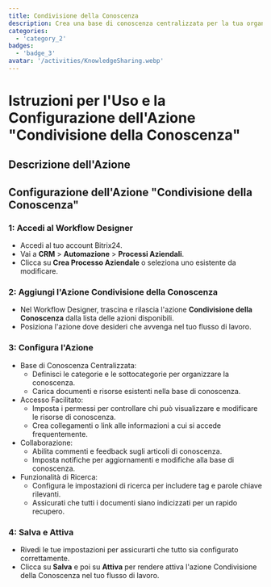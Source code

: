 ```yaml
---
title: Condivisione della Conoscenza
description: Crea una base di conoscenza centralizzata per la tua organizzazione.
categories: 
  - 'category_2'
badges: 
  - 'badge_3'
avatar: '/activities/KnowledgeSharing.webp'
---
```

# Istruzioni per l'Uso e la Configurazione dell'Azione "Condivisione della Conoscenza"

## Descrizione dell'Azione

## **Configurazione dell'Azione "Condivisione della Conoscenza"**

### 1: Accedi al Workflow Designer
- Accedi al tuo account Bitrix24.
- Vai a **CRM** > **Automazione** > **Processi Aziendali**.
- Clicca su **Crea Processo Aziendale** o seleziona uno esistente da modificare.

### 2: Aggiungi l'Azione Condivisione della Conoscenza
- Nel Workflow Designer, trascina e rilascia l'azione **Condivisione della Conoscenza** dalla lista delle azioni disponibili.
- Posiziona l'azione dove desideri che avvenga nel tuo flusso di lavoro.

### 3: Configura l'Azione
- Base di Conoscenza Centralizzata:
  - Definisci le categorie e le sottocategorie per organizzare la conoscenza.
  - Carica documenti e risorse esistenti nella base di conoscenza.
- Accesso Facilitato:
  - Imposta i permessi per controllare chi può visualizzare e modificare le risorse di conoscenza.
  - Crea collegamenti o link alle informazioni a cui si accede frequentemente.
- Collaborazione:
  - Abilita commenti e feedback sugli articoli di conoscenza.
  - Imposta notifiche per aggiornamenti e modifiche alla base di conoscenza.
- Funzionalità di Ricerca:
  - Configura le impostazioni di ricerca per includere tag e parole chiave rilevanti.
  - Assicurati che tutti i documenti siano indicizzati per un rapido recupero.

### 4: Salva e Attiva
- Rivedi le tue impostazioni per assicurarti che tutto sia configurato correttamente.
- Clicca su **Salva** e poi su **Attiva** per rendere attiva l'azione Condivisione della Conoscenza nel tuo flusso di lavoro.